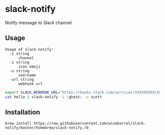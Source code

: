 # slack-notify

Notify message to Slack channel.

## Usage

```
Usage of slack-notify:
  -c string
      channel
  -i string
      icon emoji
  -u string
      username
  -url string
      webhook url
```

```sh
export SLACK_WEBHOOK_URL="https://hooks.slack.com/services/XXXXXXXXX/XXXXXXXXX/XXXXXXXXXXXXXXXXXXXXXXXX"
cat hello | slack-notify -i :ghost: -u scott
```

## Installation

```
brew install https://raw.githubusercontent.com/winebarrel/slack-notify/master/homebrew/slack-notify.rb
```
